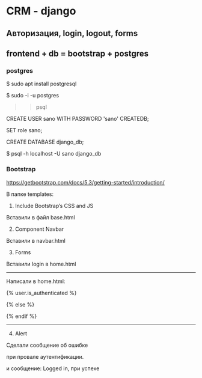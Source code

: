 # CRM - django

## Авторизация, login, logout, forms

## frontend + db = bootstrap + postgres

### postgres

$ sudo apt install postgresql

$ sudo -i -u postgres

>> psql

CREATE USER sano WITH PASSWORD 'sano' CREATEDB;

SET role sano;

CREATE DATABASE django_db;

$ psql -h localhost -U sano django_db

### Bootstrap

https://getbootstrap.com/docs/5.3/getting-started/introduction/

В папке templates:

1. Include Bootstrap’s CSS and JS

Вставили в файл base.html

2. Component Navbar 

Вставили в navbar.html

3. Forms

Вставили login в home.html

----------------------------

Написали в home.html:

{% user.is_authenticated %}

{% else %}

{% endif %}

---------------------------

4. Alert

Сделали сообщение об ошибке

при провале аутентификации.

и сообщение: Logged in, при успехе
